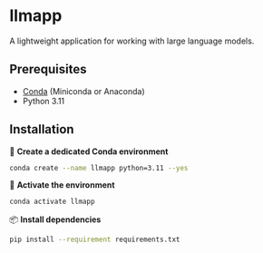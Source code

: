 # llmapp

A lightweight application for working with large language models.

## Prerequisites

- [Conda](https://docs.conda.io/en/latest/) (Miniconda or Anaconda)
- Python 3.11

## Installation

🐍 **Create a dedicated Conda environment**  
   ```bash
   conda create --name llmapp python=3.11 --yes
   ```

🚀 **Activate the environment**
   ```bash
   conda activate llmapp
   ```

📦 **Install dependencies**
   ```bash
   pip install --requirement requirements.txt
   ```
